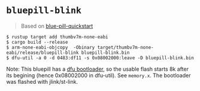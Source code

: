 # `bluepill-blink`

> Based on [blue-pill-quickstart](https://github.com/TeXitoi/blue-pill-quickstart)

``` console
$ rustup target add thumbv7m-none-eabi
$ cargo build --release
$ arm-none-eabi-objcopy  -Obinary target/thumbv7m-none-eabi/release/bluepill-blink bluepill-blink.bin
$ dfu-util -a 0 -d 0483:df11 -s 0x08002000:leave -D bluepill-blink.bin
```

Note: This bluepill has a [dfu bootloader](https://github.com/daniel-thompson/i2c-star/tree/master/src/bootloader),
so the usable flash starts 8k after its begining (hence 0x08002000 in dfu-util). See `memory.x`. The
bootloader was flashed with jlink/st-link.
